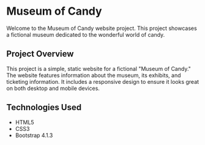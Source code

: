 # Museum of Candy

Welcome to the Museum of Candy website project. This project showcases a fictional museum dedicated to the wonderful world of candy.

## Project Overview

This project is a simple, static website for a fictional "Museum of Candy." The website features information about the museum, its exhibits, and ticketing information. It includes a responsive design to ensure it looks great on both desktop and mobile devices.

## Technologies Used

- HTML5
- CSS3
- Bootstrap 4.1.3
